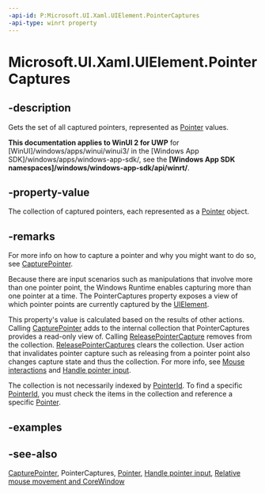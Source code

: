 ```yaml
---
-api-id: P:Microsoft.UI.Xaml.UIElement.PointerCaptures
-api-type: winrt property
---
```


<!-- Property syntax
public Windows.Foundation.Collections.IVectorView<Windows.UI.Xaml.Input.Pointer> PointerCaptures { get; }
-->

# Microsoft.UI.Xaml.UIElement.PointerCaptures

## -description
Gets the set of all captured pointers, represented as [Pointer](../microsoft.ui.xaml.input/pointer.md) values.

**This documentation applies to WinUI 2 for UWP** for [WinUI]/windows/apps/winui/winui3/ in the [Windows App SDK]/windows/apps/windows-app-sdk/, see the **[Windows App SDK namespaces]/windows/windows-app-sdk/api/winrt/**.

## -property-value
The collection of captured pointers, each represented as a [Pointer](../microsoft.ui.xaml.input/pointer.md) object.
## -remarks
For more info on how to capture a pointer and why you might want to do so, see [CapturePointer](uielement_capturepointer_1027273898.md).

Because there are input scenarios such as manipulations that involve more than one pointer point, the Windows Runtime enables capturing more than one pointer at a time. The PointerCaptures property exposes a view of which pointer points are currently captured by the [UIElement](uielement.md).

This property's value is calculated based on the results of other actions. Calling [CapturePointer](uielement_capturepointer_1027273898.md) adds to the internal collection that PointerCaptures provides a read-only view of. Calling [ReleasePointerCapture](uielement_releasepointercapture_851958174.md) removes from the collection. [ReleasePointerCaptures](uielement_releasepointercaptures_190109337.md) clears the collection. User action that invalidates pointer capture such as releasing from a pointer point also changes capture state and thus the collection. For more info, see [Mouse interactions](/windows/uwp/input-and-devices/mouse-interactions) and [Handle pointer input](/windows/apps/design/input/handle-pointer-input).

The collection is not necessarily indexed by [PointerId](../microsoft.ui.xaml.input/pointer_pointerid.md). To find a specific [PointerId](../microsoft.ui.xaml.input/pointer_pointerid.md), you must check the items in the collection and reference a specific [Pointer](../microsoft.ui.xaml.input/pointer.md).

## -examples

## -see-also
[CapturePointer](uielement_capturepointer_1027273898.md), PointerCaptures, [Pointer](../microsoft.ui.xaml.input/pointer.md), [Handle pointer input](/windows/apps/design/input/handle-pointer-input), [Relative mouse movement and CoreWindow](/en-us/windows/uwp/gaming/relative-mouse-movement)

